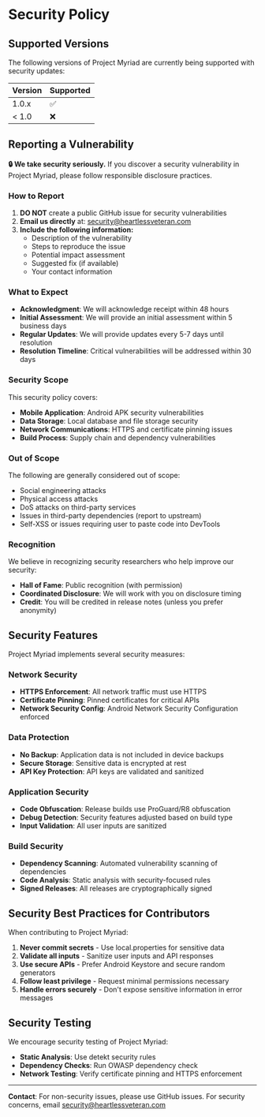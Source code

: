 # Security Policy

## Supported Versions

The following versions of Project Myriad are currently being supported with security updates:

| Version | Supported          |
| ------- | ------------------ |
| 1.0.x   | :white_check_mark: |
| < 1.0   | :x:                |

## Reporting a Vulnerability

**🔒 We take security seriously.** If you discover a security vulnerability in Project Myriad, please follow responsible disclosure practices.

### How to Report

1. **DO NOT** create a public GitHub issue for security vulnerabilities
2. **Email us directly** at: security@heartlessveteran.com
3. **Include the following information:**
   - Description of the vulnerability
   - Steps to reproduce the issue
   - Potential impact assessment
   - Suggested fix (if available)
   - Your contact information

### What to Expect

- **Acknowledgment**: We will acknowledge receipt within 48 hours
- **Initial Assessment**: We will provide an initial assessment within 5 business days
- **Regular Updates**: We will provide updates every 5-7 days until resolution
- **Resolution Timeline**: Critical vulnerabilities will be addressed within 30 days

### Security Scope

This security policy covers:
- **Mobile Application**: Android APK security vulnerabilities
- **Data Storage**: Local database and file storage security
- **Network Communications**: HTTPS and certificate pinning issues
- **Build Process**: Supply chain and dependency vulnerabilities

### Out of Scope

The following are generally considered out of scope:
- Social engineering attacks
- Physical access attacks
- DoS attacks on third-party services
- Issues in third-party dependencies (report to upstream)
- Self-XSS or issues requiring user to paste code into DevTools

### Recognition

We believe in recognizing security researchers who help improve our security:
- **Hall of Fame**: Public recognition (with permission)
- **Coordinated Disclosure**: We will work with you on disclosure timing
- **Credit**: You will be credited in release notes (unless you prefer anonymity)

## Security Features

Project Myriad implements several security measures:

### Network Security
- **HTTPS Enforcement**: All network traffic must use HTTPS
- **Certificate Pinning**: Pinned certificates for critical APIs
- **Network Security Config**: Android Network Security Configuration enforced

### Data Protection
- **No Backup**: Application data is not included in device backups
- **Secure Storage**: Sensitive data is encrypted at rest
- **API Key Protection**: API keys are validated and sanitized

### Application Security
- **Code Obfuscation**: Release builds use ProGuard/R8 obfuscation
- **Debug Detection**: Security features adjusted based on build type
- **Input Validation**: All user inputs are sanitized

### Build Security
- **Dependency Scanning**: Automated vulnerability scanning of dependencies
- **Code Analysis**: Static analysis with security-focused rules
- **Signed Releases**: All releases are cryptographically signed

## Security Best Practices for Contributors

When contributing to Project Myriad:

1. **Never commit secrets** - Use local.properties for sensitive data
2. **Validate all inputs** - Sanitize user inputs and API responses
3. **Use secure APIs** - Prefer Android Keystore and secure random generators
4. **Follow least privilege** - Request minimal permissions necessary
5. **Handle errors securely** - Don't expose sensitive information in error messages

## Security Testing

We encourage security testing of Project Myriad:
- **Static Analysis**: Use detekt security rules
- **Dependency Checks**: Run OWASP dependency check
- **Network Testing**: Verify certificate pinning and HTTPS enforcement

---

**Contact**: For non-security issues, please use GitHub issues. For security concerns, email security@heartlessveteran.com
